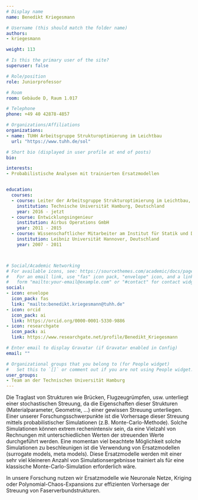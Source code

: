 ```yaml
---
# Display name
name: Benedikt Kriegesmann

# Username (this should match the folder name)
authors:
- kriegesmann

weight: 113

# Is this the primary user of the site?
superuser: false

# Role/position
role: Juniorprofessor

# Room
room: Gebäude D, Raum 1.017

# Telephone
phone: +49 40 42878-4857

# Organizations/Affiliations
organizations:
- name: TUHH Arbeitsgruppe Strukturoptimierung im Leichtbau
  url: "https://www.tuhh.de/sol"

# Short bio (displayed in user profile at end of posts)
bio:

interests:
- Probabilistische Analysen mit trainierten Ersatzmodellen


education:
  courses:
  - course: Leiter der Arbeitsgruppe Strukturoptimierung im Leichtbau, Airbus-Stiftungsprofessor
    institution: Technische Universität Hamburg, Deutschland
    year: 2016 - jetzt
  - course: Entwicklungsingenieur
    institution: Airbus Operations GmbH
    year: 2011 - 2015
  - course: Wissenschaftlicher Mitarbeiter am Institut für Statik und Dynamik (ISD)
    institution: Leibniz Universität Hannover, Deutschland
    year: 2007 - 2011



# Social/Academic Networking
# For available icons, see: https://sourcethemes.com/academic/docs/page-builder/#icons
#   For an email link, use "fas" icon pack, "envelope" icon, and a link in the
#   form "mailto:your-email@example.com" or "#contact" for contact widget.
social:
- icon: envelope
  icon_pack: fas
  link: "mailto:benedikt.kriegesmann@tuhh.de"
- icon: orcid
  icon_pack: ai
  link: https://orcid.org/0000-0001-5330-9886
- icon: researchgate
  icon_pack: ai
  link: https://www.researchgate.net/profile/Benedikt_Kriegesmann

# Enter email to display Gravatar (if Gravatar enabled in Config)
email: ""

# Organizational groups that you belong to (for People widget)
#   Set this to `[]` or comment out if you are not using People widget.
user_groups:
- Team an der Technischen Universität Hamburg
---
```


Die Traglast von Strukturen wie Brücken, Flugzeugrümpfen, usw. unterliegt einer stochastischen Streuung, da die Eigenschaften dieser Strukturen (Materialparameter, Geometrie, …) einer gewissen Streuung unterliegen. Einer unserer Forschungsschwerpunkte ist die Vorhersage dieser Streuung mittels probabilistischer Simulationen (z.B. Monte-Carlo-Methode). Solche Simulationen können extrem rechenintensiv sein, da eine Vielzahl von Rechnungen mit unterschiedlichen Werten der streuenden Werte durchgeführt werden. Eine momentan viel beachtete Möglichkeit solche Simulationen zu beschleunigen ist die Verwendung von Ersatzmodellen (surrogate models, meta models). Diese Ersatzmodelle werden mit einer sehr viel kleineren Anzahl von Simulationsergebnisse trainiert als für eine klassische Monte-Carlo-Simulation erforderlich wäre.

In unsere Forschung nutzen wir Ersatzmodelle wie Neuronale Netze, Kriging oder Polynomial-Chaos-Expansions zur effizienten Vorhersage der Streuung von Faserverbundstrukturen.

